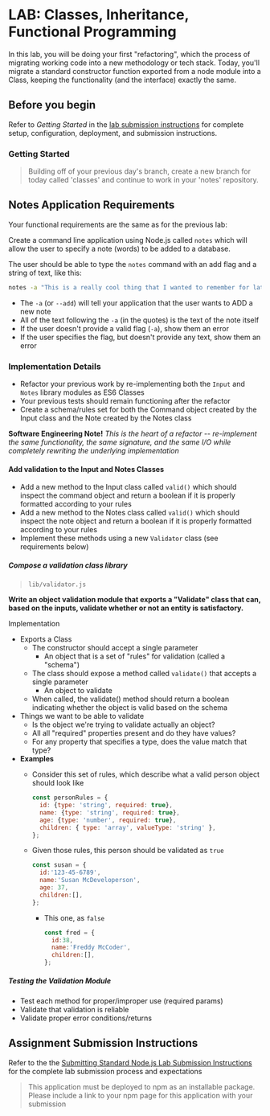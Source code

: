 # LAB: Classes, Inheritance, Functional Programming

In this lab, you will be doing your first "refactoring", which the process of migrating working code into a new methodology or tech stack. Today, you'll migrate a standard constructor function exported from a node module into a Class, keeping the functionality (and the interface) exactly the same.

## Before you begin

Refer to *Getting Started*  in the [lab submission instructions](../../../reference/submission-instructions/labs/README.md) for complete setup, configuration, deployment, and submission instructions.

### Getting Started

> Building off of your previous day's branch, create a new branch for today called 'classes' and continue to work in your 'notes' repository.

## Notes Application Requirements

Your functional requirements are the same as for the previous lab:

Create a command line application using Node.js called `notes` which will allow the user to specify a note (words) to be added to a database.

The user should be able to type the `notes` command with an add flag and a string of text, like this:

```bash
notes -a "This is a really cool thing that I wanted to remember for later"
```

- The `-a` (or `--add`) will tell your application that the user wants to ADD a new note
- All of the text following the `-a` (in the quotes) is the text of the note itself
- If the user doesn't provide a valid flag (`-a`), show them an error
- If the user specifies the flag, but doesn't provide any text, show them an error

### Implementation Details

- Refactor your previous work by re-implementing both the `Input` and `Notes` library modules as ES6 Classes
- Your previous tests should remain functioning after the refactor
- Create a schema/rules set for both the Command object created by the Input class and the Note created by the Notes class

 **Software Engineering Note!** *This is the heart of a refactor -- re-implement the same functionality, the same signature, and the same I/O while completely rewriting the underlying implementation*

#### Add validation to the Input and Notes Classes

- Add a new method to the Input class called `valid()` which should inspect the command object and return a boolean if it is properly formatted according to your rules
- Add a new method to the Notes class called `valid()` which should inspect the note object and return a boolean if it is properly formatted according to your rules
- Implement these methods using a new `Validator` class (see requirements below)

##### Compose a validation class library

> `lib/validator.js`

**Write an object validation module that exports a "Validate" class that can, based on the inputs, validate whether or not an entity is satisfactory.**

Implementation

- Exports a Class
  - The constructor should accept a single parameter
    - An object that is a set of "rules" for validation (called a "schema")
  - The class should expose a method called `validate()` that accepts a single parameter
    - An object to validate
  - When called, the validate() method should return a boolean indicating whether the object is valid based on the schema
- Things we want to be able to validate
  - Is the object we're trying to validate actually an object?
  - All all "required" properties present and do they have values?
  - For any property that specifies a type, does the value match that type?
- **Examples**
  - Consider this set of rules, which describe what a valid person object should look like

      ```javascript
      const personRules = {
        id: {type: 'string', required: true},
        name: {type: 'string', required: true},
        age: {type: 'number', required: true},
        children: { type: 'array', valueType: 'string' },
      };
      ```

  - Given those rules, this person should be validated as `true`

      ```javascript
      const susan = {
        id:'123-45-6789',
        name:'Susan McDeveloperson',
        age: 37,
        children:[],
      };
      ```

    - This one, as `false`

      ```javascript
      const fred = {
        id:38,
        name:'Freddy McCoder',
        children:[],
      };
      ```

##### Testing the Validation Module

- Test each method for proper/improper use (required params)
- Validate that validation is reliable
- Validate proper error conditions/returns

## Assignment Submission Instructions

Refer to the the [Submitting Standard Node.js Lab Submission Instructions](../../../reference/submission-instructions/labs/node-apps.md) for the complete lab submission process and expectations

> This application must be deployed to npm as an installable package.  Please include a link to your npm page for this application with your submission
